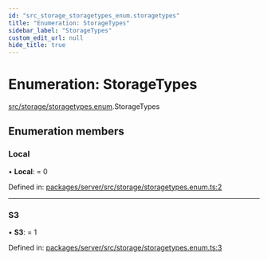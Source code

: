 ```yaml
---
id: "src_storage_storagetypes_enum.storagetypes"
title: "Enumeration: StorageTypes"
sidebar_label: "StorageTypes"
custom_edit_url: null
hide_title: true
---
```


# Enumeration: StorageTypes

[src/storage/storagetypes.enum](../modules/src_storage_storagetypes_enum.md).StorageTypes

## Enumeration members

### Local

• **Local**: = 0

Defined in: [packages/server/src/storage/storagetypes.enum.ts:2](https://github.com/xr3ngine/xr3ngine/blob/66a84a950/packages/server/src/storage/storagetypes.enum.ts#L2)

___

### S3

• **S3**: = 1

Defined in: [packages/server/src/storage/storagetypes.enum.ts:3](https://github.com/xr3ngine/xr3ngine/blob/66a84a950/packages/server/src/storage/storagetypes.enum.ts#L3)
